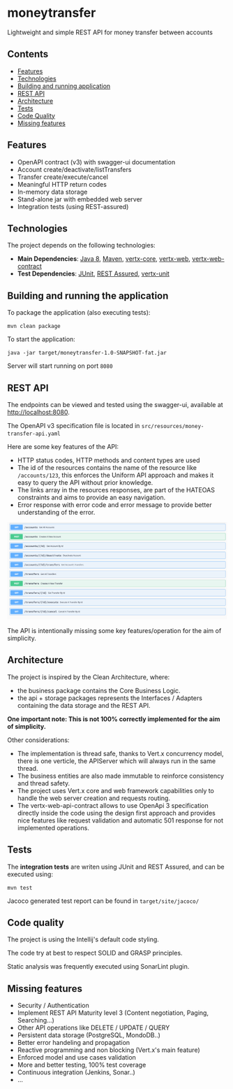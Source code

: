 # moneytransfer

Lightweight and simple REST API for money transfer between accounts

Contents
--------
- [Features](#features)
- [Technologies](#Technologies)
- [Building and running application](#building-and-running-the-application)
- [REST API](#rest-api)
- [Architecture](#Architecture)
- [Tests](#tests)
- [Code Quality](#code-quality)
- [Missing features](#Missing-features)

Features
--------

- OpenAPI contract (v3) with swagger-ui documentation
- Account create/deactivate/listTransfers
- Transfer create/execute/cancel
- Meaningful HTTP return codes
- In-memory data storage
- Stand-alone jar with embedded web server
- Integration tests (using REST-assured)



Technologies
----------

The project depends on the following technologies:

- **Main Dependencies**: [Java 8](https://docs.oracle.com/javase/8/docs/api/), [Maven](https://maven.apache.org), [vertx-core](https://vertx.io/docs/vertx-core/java), [vertx-web](https://github.com/vert-x3/vertx-web), [vertx-web-contract](https://vertx.io/docs/vertx-web-api-contract)
- **Test Dependencies**: [JUnit](https://junit.org/), [REST Assured](https://github.com/rest-assured/rest-assured), [vertx-unit](https://github.com/vert-x3/vertx-unit)

Building and running the application
--------------------------------

To package the application (also executing tests):

```
mvn clean package
```

To start the application:

```
java -jar target/moneytransfer-1.0-SNAPSHOT-fat.jar 
```

Server will start running on port `8080`

REST API
---------
The endpoints can be viewed and tested using the swagger-ui, available at [http://localhost:8080](http://localhost:8080/).

The OpenAPI v3 specification file is located in `src/resources/money-transfer-api.yaml`

Here are some key features of the API:
- HTTP status codes, HTTP methods and content types are used
- The id of the resources contains the name of the resource like `/accounts/123`, this enforces the Uniform API approach and makes it easy to query the API without prior knowledge.
- The links array in the resources responses, are part of the HATEOAS constraints and aims to provide an easy navigation.
- Error response with error code and error message to provide better understanding of the error.

![alt text](swagger-ui-api.png)

The API is intentionally missing some key features/operation for the aim of simplicity.

Architecture
------------
The project is inspired by the Clean Architecture, where:
 - the business package contains the Core Business Logic.
 - the api + storage packages represents the Interfaces / Adapters containing the data storage and the REST API.

**One important note: This is not 100% correctly implemented for the aim of simplicity.**

Other considerations:

- The implementation is thread safe, thanks to Vert.x concurrency model, there is one verticle, the APIServer which will always run in the same thread.
- The business entities are also made immutable to reinforce consistency and thread safety.
- The project uses Vert.x core and web framework capabilities only to handle the web server creation and requests routing.
- The vertx-web-api-contract allows to use OpenApi 3 specification directly inside the code using the design first approach and provides nice features like request validation and automatic 501 response for not implemented operations.

          
Tests
-----

The **integration tests** are writen using JUnit and REST Assured, and can be executed using:

```
mvn test
```

Jacoco generated test report can be found in `target/site/jacoco/`

Code quality
----------

The project is using the Intellij's default code styling.

The code try at best to respect SOLID and GRASP principles.

Static analysis was frequently executed using SonarLint plugin.

Missing features
-------

- Security / Authentication
- Implement REST API Maturity level 3 (Content negotiation, Paging, Searching...)
- Other API operations like DELETE / UPDATE / QUERY
- Persistent data storage (PostgreSQL, MondoDB..)
- Better error handeling and propagation
- Reactive programming and non blocking (Vert.x's main feature)
- Enforced model and use cases validation
- More and better testing, 100% test coverage
- Continuous integration (Jenkins, Sonar..)
- ...